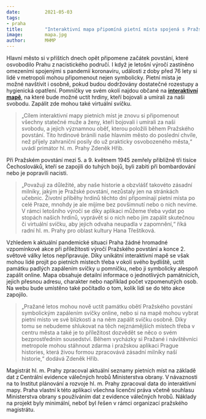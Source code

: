 ```yaml
---
date:         2021-05-03
tags:         
- praha
title:        "Interaktivní mapa připomíná pietní místa spojená s Pražským povstáním v květnu roku 1945 "
image: 	      mapa.jpg
author:       MHMP
---
```


Hlavní město si v příštích dnech opět připomene začátek povstání, které osvobodilo Prahu z nacistického područí. I když je letošní výročí zastíněno omezeními spojenými s pandemií koronaviru, události z doby před 76 lety si lidé v metropoli mohou připomenout nejen symbolicky. Pietní místa je možné navštívit i osobně, pokud budou dodržovány dostatečné rozestupy a hygienická opatření. Pomníčky ve svém okolí najdou občané na **[interaktivní mapě](https://app.iprpraha.cz/apl/app/pietni-mista-1945/)**, na které bude možné uctít hrdiny, kteří bojovali a umírali za naši svobodu. Zapálit zde mohou také virtuální svíčku. 

> „Cílem interaktivní mapy pietních míst je znovu si připomenout všechny statečné muže a ženy, kteří bojovali i umírali za naši svobodu, a jejich významnou oběť, kterou položili během Pražského povstání. Tito hrdinové bránili naše hlavním město do poslední chvíle, než přijely zahraniční posily do už prakticky osvobozeného města,“ uvádí primátor hl. m. Prahy Zdeněk Hřib. 

Při Pražském povstání mezi 5. a 9. květnem 1945 zemřely přibližně tři tisíce Čechoslováků, kteří se zapojili do tuhých bojů, byli zabiti při bombardování nebo je popravili nacisti. 

> „Považuji za důležité, aby naše historie a obzvlášť takovéto zásadní milníky, jakým je Pražské povstání, nezůstaly jen na stránkách učebnic. Životní příběhy hrdinů těchto dní připomínají pietní místa po celé Praze, mnohdy je ale míjíme bez povšimnutí nebo o nich nevíme. V rámci letošního výročí se díky aplikaci můžeme třeba vydat po stopách našich hrdinů, vyprávět si o nich nebo jim zapálit skutečnou či virtuální svíčku, aby jejich odvaha neupadla v zapomnění,“ říká radní hl. m. Prahy pro oblast kultury Hana Třeštíková.  

Vzhledem k aktuální pandemické situaci Praha žádné hromadné vzpomínkové akce při příležitosti výročí Pražského povstání a konce 2. světové války letos nepřipravuje. Díky unikátní interaktivní mapě se však mohou lidé projít po pietních místech třeba v okolí svého bydliště, uctít památku padlých zapálením svíčky u pomníčku, nebo ji symbolicky alespoň zapálit online. Mapa obsahuje detailní informace o jednotlivých památnících, jejich přesnou adresu, charakter nebo například počet vzpomenutých osob. Na webu bude umístěno také počítadlo o tom, kolik lidí se do této akce zapojilo. 

> „Pražané letos mohou nově uctít památku obětí Pražského povstání symbolickým zapálením svíčky online, nebo si na mapě mohou vybrat pietní místo ve své blízkosti a na něm zapálit svíčku osobně. Díky tomu se nebudeme shlukovat na těch nejznámějších  místech třeba v centru města a také je to příležitost dozvědět se něco o svém bezprostředním sousedství. Během vycházky si Pražané i návštěvníci metropole mohou stáhnout zdarma i pražskou aplikaci Prague histories, která živou formou zpracovává zásadní milníky naší historie,“ dodává Zdeněk Hřib. 

Magistrát hl. m. Prahy zpracoval aktuální seznamy pietních míst na základě dat z Centrální evidence válečných hrobů Ministerstva obrany. V návaznosti na to Institut plánování a rozvoje hl. m. Prahy zpracoval data do interaktivní mapy. Praha vlastní k této aplikaci všechna licenční práva včetně souhlasu Ministerstva obrany s používáním dat z evidence válečných hrobů. Náklady na projekt byly minimální, neboť byl řešen v rámci organizací pražského magistrátu. 
